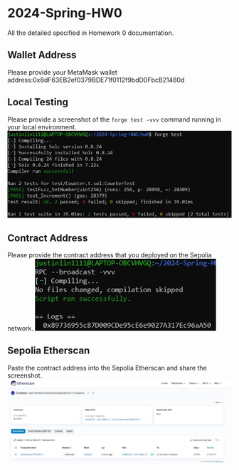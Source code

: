 # 2024-Spring-HW0

All the detailed specified in Homework 0 documentation.

## Wallet Address
Please provide your MetaMask wallet address:0x8dF63EB2ef0379BDE71f0112f9bdD0FbcB21480d

## Local Testing
Please provide a screenshot of the `forge test -vvv` command running in your local environment.
![image](https://github.com/justinlin1111/123/blob/main/f1.jpg)

## Contract Address
Please provide the contract address that you deployed on the Sepolia network.
![image](https://github.com/justinlin1111/123/blob/main/f2.jpg)

## Sepolia Etherscan
Paste the contract address into the Sepolia Etherscan and share the screenshot.
![image](https://github.com/justinlin1111/123/blob/main/f3.jpg)